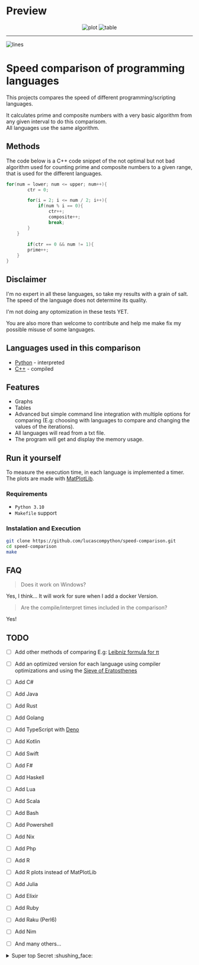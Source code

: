 # Preview

<div align="center">

![plot](https://cdn.discordapp.com/attachments/628637327878520872/960662699161841664/unknown.png "Speed comparison of programming languages")
![table](https://cdn.discordapp.com/attachments/628637327878520872/960662888492695552/unknown.png "Table") 

</div>

---
![lines](https://img.shields.io/tokei/lines/github/lucascompython/speed-comparison)
# Speed comparison of programming languages 

This projects compares the speed of different programming/scripting languages.

It calculates prime and composite numbers with a very basic algorithm from any given interval to do this comparisom.<br>
All languages use the same algorithm.
<!-- and it uses an implementation of the [Leibniz formula for π](https://en.wikipedia.org/wiki/Leibniz_formula_for_%CF%80) to do the comparison. -->


<!-- Here is a video which explains how it works: [Calculating π by hand](https://www.youtube.com/watch?v=HrRMnzANHHs) -->





## Methods
The code below is a C++ code snippet of the not optimal but not bad algorithm used for counting prime and composite numbers to a given range, that is used for the different languages.

```c++
for(num = lower; num <= upper; num++){
        ctr = 0;

        for(i = 2; i <= num / 2; i++){
            if(num % i == 0){
                ctr++;
                composite++;
                break;
        }
    }
    
        if(ctr == 0 && num != 1){
        prime++;
    }
} 
```



## Disclaimer

I'm no expert in all these languages, so take my results with a grain of salt.<br>
The speed of the language does not determine its quality.
<!-- Also the findings just show how good the languages can handle floating point operations, which is only one aspect of a programming language. -->
I'm not doing any optomization in these tests YET.

You are also more than welcome to contribute and help me make fix my possible misuse of some languages.
## Languages used in this comparison


- [Python](https://www.python.org/) - interpreted
- [C++](https://isocpp.org/) - compiled
<!---

- [C#](https://docs.microsoft.com/en-us/dotnet/csharp/) - compiled
- [Java](http://www.oracle.com/technetwork/java/index.html) - compiled, VM
- [Javascript](https://www.ecma-international.org/publications/standards/Ecma-402.htm) using [Node.js](https://nodejs.org/) - interpreted, JIT
- [Go](https://golang.org/) - compiled
- [Rust](https://www.rust-lang.org/) - compiled
--->



## Features

- Graphs
- Tables
- Advanced but simple command line integration with multiple options for comparing (E.g: choosing with languages to compare and changing the values of the iterations).
- All languages will read from a txt file.
- The program will get and display the memory usage.
<!---- Install all the requirements by itself.
-->

<!-- ## Results
asdd -->
## Run it yourself
<!--
Everything is run by a Docker container and a bash script which envokes the programs.
-->

To measure the execution time, in each language is implemented a timer.
The plots are made with [MatPlotLib](https://matplotlib.org).

### Requirements

- `Python 3.10`
- `Makefile` support

### Instalation and Execution

```bash
git clone https://github.com/lucascompython/speed-comparison.git
cd speed-comparison
make
```

## FAQ

> Does it work on Windows?

Yes, I think... It will work for sure when I add a docker Version.

> Are the compile/interpret times included in the comparison?

Yes!

## TODO


- [ ] Add other methods of comparing E.g: [Leibniz formula for π](https://en.wikipedia.org/wiki/Leibniz_formula_for_%CF%80)
- [ ] Add an optimized version for each language using compiler optimizations and using the [Sieve of Eratosthenes](https://en.wikipedia.org/wiki/Sieve_of_Eratosthenes)
- [ ] Add C#
- [ ] Add Java
- [ ] Add Rust
- [ ] Add Golang
- [ ] Add TypeScript with [Deno](https://deno.land)
- [ ] Add Kotlin
- [ ] Add Swift
- [ ] Add F#
- [ ] Add Haskell
- [ ] Add Lua
- [ ] Add Scala
- [ ] Add Bash
- [ ] Add Powershell
- [ ] Add Nix
- [ ] Add Php
- [ ] Add R
- [ ] Add R plots instead of MatPlotLib
- [ ] Add Julia
- [ ] Add Elixir
- [ ] Add Ruby
- [ ] Add Raku (Perl6)
- [ ] Add Nim
- [ ] And many others...


<details>
  <summary>Super top Secret :shushing_face:</summary>
  
<!--START_SECTION:activity-->
1. **Most** languages are good, use whatever you want.
2. Execpt HTML
3. Fuck HTML
<!--END_SECTION:activity-->

</details>

<!-- 
## Thanks

This projects takes inspiration from [Thomas](https://www.thomaschristlieb.de) who did a similar comparison [on his blog](https://www.thomaschristlieb.de/performance-vergleich-zwischen-verschiedenen-programmiersprachen-und-systemen/). -->